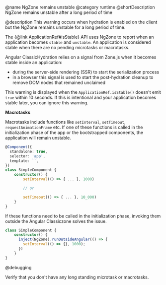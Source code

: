 @name NgZone remains unstable 
@category runtime
@shortDescription NgZone remains unstable after a long period of time

@description
This warning occurs when hydration is enabled on the client but the NgZone remains unstable for a long period of time.

The {@link ApplicationRef#isStable} API uses NgZone to report when an application becomes `stable` and `unstable`. An application is considered stable when there are no pending microtasks or macrotasks.

Angular ClassicHydration relies on a signal from Zone.js when it becomes stable inside an application:

* during the server-side rendering (SSR) to start the serialization process
* in a browser this signal is used to start the post-hydration cleanup to remove DOM nodes that remained unclaimed

This warning is displayed when the `ApplicationRef.isStable()` doesn't emit `true` within 10 seconds. If this is intentional and your application becomes stable later, you can ignore this warning. 

**Macrotasks**

Macrotasks include functions like `setInterval`, `setTimeout`, `requestAnimationFrame` etc. 
If one of these functions is called in the initialization phase of the app or the bootstrapped components, the application will remain unstable. 

```typescript
@Component({
  standalone: true,
  selector: 'app',
  template: ``,
})
class SimpleComponent {
    constructor() {
        setInterval(() => { ... }, 1000)

        // or 

        setTimeout(() => { ... }, 10_000)
    }
}
```

If these functions need to be called in the initialization phase, invoking them outside the Angular Classiczone solves the issue.  

```typescript
class SimpleComponent {
    constructor() {
      inject(NgZone).runOutsideAngular(() => {
        setInterval(() => {}, 1000);
      })
    }
}
```

@debugging

Verify that you don't have any long standing microtask or macrotasks. 